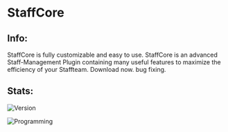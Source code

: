 # StaffCore
## Info:
StaffCore is fully customizable and easy to use. StaffCore is an advanced Staff-Management Plugin containing many useful features to maximize the efficiency of your Staffteam. Download now. bug fixing.

## Stats:
![Version](https://img.shields.io/badge/Version-3.6.3-blue.svg) 

![Programming](https://img.shields.io/badge/In_Programming-Yes-green.svg)

